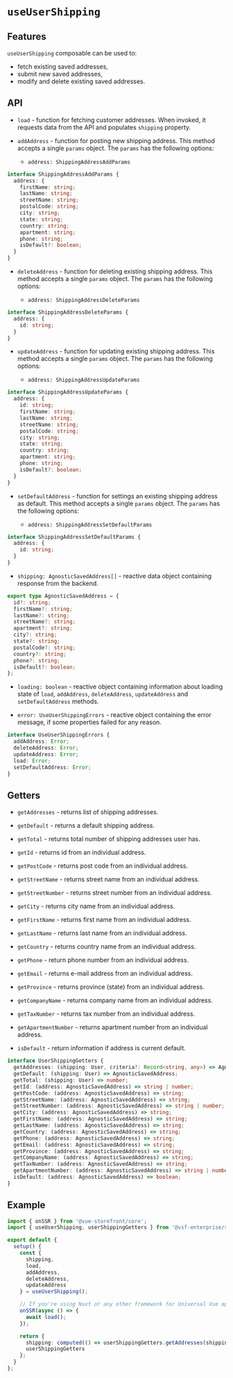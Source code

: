 # `useUserShipping`

## Features

`useUserShipping` composable can be used to:

* fetch existing saved addresses,
* submit new saved addresses,
* modify and delete existing saved addresses.

## API

- `load` - function for fetching customer addresses. When invoked, it requests data from the API and populates `shipping` property.

- `addAddress` - function for posting new shipping address. This method accepts a single `params` object. The `params` has the following options:

    - `address: ShippingAddressAddParams`

```typescript
interface ShippingAddressAddParams {
  address: {
    firstName: string;
    lastName: string;
    streetName: string;
    postalCode: string;
    city: string;
    state: string;
    country: string;
    apartment: string;
    phone: string;
    isDefault?: boolean;
  }
}
```

- `deleteAddress` - function for deleting existing shipping address. This method accepts a single `params` object. The `params` has the following options:

    - `address: ShippingAddressDeleteParams`

```typescript
interface ShippingAddressDeleteParams {
  address: {
    id: string;
  }
}
```

- `updateAddress` - function for updating existing shipping address. This method accepts a single `params` object. The `params` has the following options:

    - `address: ShippingAddressUpdateParams`

```typescript
interface ShippingAddressUpdateParams {
  address: {
    id: string;
    firstName: string;
    lastName: string;
    streetName: string;
    postalCode: string;
    city: string;
    state: string;
    country: string;
    apartment: string;
    phone: string;
    isDefault?: boolean;
  }
}
```

- `setDefaultAddress` - function for settings an existing shipping address as default. This method accepts a single `params` object. The `params` has the following options:

    - `address: ShippingAddressSetDefaultParams`

```typescript
interface ShippingAddressSetDefaultParams {
  address: {
    id: string;
  }
}
```

- `shipping: AgnosticSavedAddress[]` - reactive data object containing response from the backend.

```ts
export type AgnosticSavedAddress = {
  id?: string;
  firstName?: string;
  lastName?: string;
  streetName?: string;
  apartment?: string;
  city?: string;
  state?: string;
  postalCode?: string;
  country?: string;
  phone?: string;
  isDefault?: boolean;
};
```

- `loading: boolean` - reactive object containing information about loading state of `load`, `addAddress`, `deleteAddress`, `updateAddress` and `setDefaultAddress` methods.

- `error: UseUserShippingErrors` - reactive object containing the error message, if some properties failed for any reason.

```ts
interface UseUserShippingErrors {
  addAddress: Error;
  deleteAddress: Error;
  updateAddress: Error;
  load: Error;
  setDefaultAddress: Error;
}
```

## Getters

- `getAddresses` - returns list of shipping addresses.

- `getDefault` - returns a default shipping address.

- `getTotal` - returns total number of shipping addresses user has.

- `getId` - returns id from an individual address.

- `getPostCode` - returns post code from an individual address.

- `getStreetName` - returns street name from an individual address.

- `getStreetNumber` - returns street number from an individual address.

- `getCity` - returns city name from an individual address.

- `getFirstName` - returns first name from an individual address.

- `getLastName` - returns last name from an individual address.

- `getCountry` - returns country name from an individual address.

- `getPhone` - return phone number from an individual address.

- `getEmail` - returns e-mail address from an individual address.

- `getProvince` - returns province (state) from an individual address.

- `getCompanyName` - returns company name from an individual address.

- `getTaxNumber` - returns tax number from an individual address.

- `getApartmentNumber` - returns apartment number from an individual address.

- `isDefault` - return information if address is current default.

```typescript
interface UserShippingGetters {
  getAddresses: (shipping: User, criteria?: Record<string, any>) => AgnosticSavedAddress[];
  getDefault: (shipping: User) => AgnosticSavedAddress;
  getTotal: (shipping: User) => number;
  getId: (address: AgnosticSavedAddress) => string | number;
  getPostCode: (address: AgnosticSavedAddress) => string;
  getStreetName: (address: AgnosticSavedAddress) => string;
  getStreetNumber: (address: AgnosticSavedAddress) => string | number;
  getCity: (address: AgnosticSavedAddress) => string;
  getFirstName: (address: AgnosticSavedAddress) => string;
  getLastName: (address: AgnosticSavedAddress) => string;
  getCountry: (address: AgnosticSavedAddress) => string;
  getPhone: (address: AgnosticSavedAddress) => string;
  getEmail: (address: AgnosticSavedAddress) => string;
  getProvince: (address: AgnosticSavedAddress) => string;
  getCompanyName: (address: AgnosticSavedAddress) => string;
  getTaxNumber: (address: AgnosticSavedAddress) => string;
  getApartmentNumber: (address: AgnosticSavedAddress) => string | number;
  isDefault: (address: AgnosticSavedAddress) => boolean;
}
```

## Example

```typescript
import { onSSR } from '@vue-storefront/core';
import { useUserShipping, userShippingGetters } from '@vsf-enterprise/sfcc';

export default {
  setup() {
    const {
      shipping,
      load,
      addAddress,
      deleteAddress,
      updateAddress
    } = useUserShipping();

    // If you're using Nuxt or any other framework for Universal Vue apps
    onSSR(async () => {
      await load();
    });

    return {
      shipping: computed(() => userShippingGetters.getAddresses(shipping.value)),
      userShippingGetters
    };
  }
};
```
